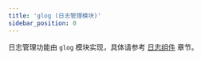 ```yaml
---
title: 'glog (日志管理模块)'
sidebar_position: 0
---
```


日志管理功能由 `glog` 模块实现，具体请参考 [日志组件](output/goframe-v1.14-md/核心组件/日志组件) 章节。